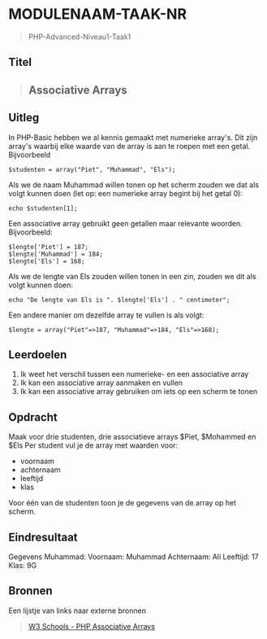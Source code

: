 # MODULENAAM-TAAK-NR

> PHP-Advanced-Niveau1-Taak1

## Titel

> ## Associative Arrays

## Uitleg

In PHP-Basic hebben we al kennis gemaakt met numerieke array's. Dit zijn array's waarbij elke waarde van de array is aan te roepen met een getal. Bijvoorbeeld
```
$studenten = array("Piet", "Muhammad", "Els"); 
```
Als we de naam Muhammad willen tonen op het scherm zouden we dat als volgt kunnen doen (let op: een numerieke array begint bij het getal 0):
```
echo $studenten[1];
```

Een associative array gebruikt geen getallen maar relevante woorden. Bijvoorbeeld:
```
$lengte['Piet'] = 187;
$lengte['Muhammad'] = 184;
$lengte['Els'] = 168;
```
Als we de lengte van Els zouden willen tonen in een zin, zouden we dit als volgt kunnen doen:
```
echo "De lengte van Els is ". $lengte['Els'] . " centimeter";
```
Een andere manier om dezelfde array te vullen is als volgt:
```
$lengte = array("Piet"=>187, "Muhammad"=>184, "Els"=>168);
```
## Leerdoelen

1. Ik weet het verschil tussen een numerieke- en een associative array
2. Ik kan een associative array aanmaken en vullen
3. Ik kan een associative array gebruiken om iets op een scherm te tonen

## Opdracht

Maak voor drie studenten, drie associatieve arrays $Piet, $Mohammed en $Els
Per student vul je de array met waarden voor:
- voornaam
- achternaam
- leeftijd
- klas

Voor één van de studenten toon je de gegevens van de array op het scherm.

## Eindresultaat

Gegevens Muhammad:
Voornaam: Muhammad
Achternaam: Ali
Leeftijd: 17
Klas: 9G

## Bronnen

Een lijstje van links naar externe bronnen

>[W3 Schools - PHP Associative Arrays](https://www.w3schools.com/php/php_arrays_associative.asp)  

